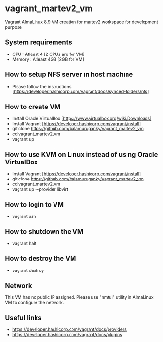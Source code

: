 # vagrant_martev2_vm
Vagrant AlmaLinux 8.9 VM creation for martev2 workspace for development purpose

## System requirements
* CPU : Atleast 4 [2 CPUs are for VM]
* Memory : Atleast 4GB [2GB for VM]

## How to setup NFS server in host machine
* Please follow the instructions [https://developer.hashicorp.com/vagrant/docs/synced-folders/nfs]

## How to create VM
* Install Oracle VirtualBox [https://www.virtualbox.org/wiki/Downloads]
* Install Vagrant [https://developer.hashicorp.com/vagrant/install]
* git clone https://github.com/balamuruganky/vagrant_martev2_vm
* cd vagrant_martev2_vm
* vagrant up

## How to use KVM on Linux instead of using Oracle VirtualBox
* Install Vagrant [https://developer.hashicorp.com/vagrant/install]
* git clone https://github.com/balamuruganky/vagrant_martev2_vm
* cd vagrant_martev2_vm
* vagrant up --provider libvirt

## How to login to VM
* vagrant ssh

## How to shutdown the VM
* vagrant halt

## How to destroy the VM
* vagrant destroy

## Network
This VM has no public IP assigned. Please use "nmtui" utility in AlmaLinux VM to configure the network.

## Useful links
* https://developer.hashicorp.com/vagrant/docs/providers
* https://developer.hashicorp.com/vagrant/docs/plugins

